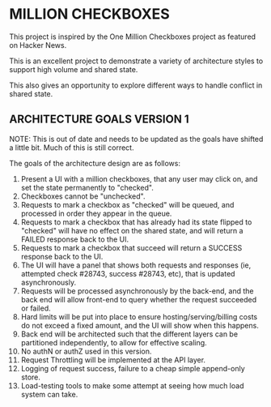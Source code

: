 # MILLION CHECKBOXES

This project is inspired by the One Million Checkboxes project as featured on Hacker News.

This is an excellent project to demonstrate a variety of architecture styles to support high volume and 
shared state.

This also gives an opportunity to explore different ways to handle conflict in 
shared state.

## ARCHITECTURE GOALS VERSION 1

NOTE: This is out of date and needs to be updated as the goals have shifted a little bit.  Much of this is still correct.

The goals of the architecture design are as follows:

1. Present a UI with a million checkboxes, that any user may click on, and set the state permanently to "checked".
2. Checkboxes cannot be "unchecked".
3. Requests to mark a checkbox as "checked" will be queued, and processed in order they appear in the queue.
4. Requests to mark a checkbox that has already had its state flipped to "checked" will have no effect on the shared state, and will return a FAILED response back to the UI.
5. Requests to mark a checkbox that succeed will return a SUCCESS response back to the UI.
6. The UI will have a panel that shows both requests and responses (ie, attempted check #28743, success #28743, etc), that is updated asynchronously.
7. Requests will be processed asynchronously by the back-end, and the back end will allow front-end to query whether the request succeeded or failed.
8. Hard limits will be put into place to ensure hosting/serving/billing costs do not exceed a fixed amount, and the UI will show when this happens.
9. Back end will be architected such that the different layers can be partitioned independently, to allow for effective scaling.
10. No authN or authZ used in this version.
11. Request Throttling will be implemented at the API layer.
12. Logging of request success, failure to a cheap simple append-only store.
13. Load-testing tools to make some attempt at seeing how much load system can take.



